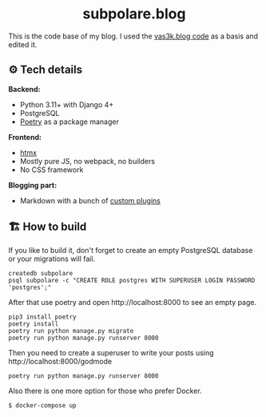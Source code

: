 <div align="center">
  <h1>subpolare.blog</h1> 
</div>

This is the code base of my blog. I used the [vas3k.blog code](https://github.com/vas3k/vas3k.blog/blob/main/vas3k_blog) as a basis and edited it. 

## ⚙️ Tech details

**Backend:**
- Python 3.11+ with Django 4+
- PostgreSQL
- [Poetry](https://python-poetry.org/) as a package manager

**Frontend:**
- [htmx](https://htmx.org/)
- Mostly pure JS, no webpack, no builders
- No CSS framework

**Blogging part:**
- Markdown with a bunch of [custom plugins](common/markdown/plugins)

## 🏗️ How to build

If you like to build it, don't forget to create an empty PostgreSQL database or your migrations will fail.

```
createdb subpolare
psql subpolare -c "CREATE ROLE postgres WITH SUPERUSER LOGIN PASSWORD 'postgres';"
```

After that use poetry and open http://localhost:8000 to see an empty page.

```
pip3 install poetry
poetry install
poetry run python manage.py migrate
poetry run python manage.py runserver 8000
```

Then you need to create a superuser to write your posts using http://localhost:8000/godmode 

```
poetry run python manage.py runserver 8000
```

Also there is one more option for those who prefer Docker. 

```
$ docker-compose up
```
